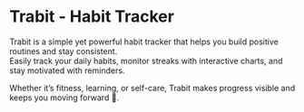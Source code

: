 # Trabit - Habit Tracker

Trabit is a simple yet powerful habit tracker that helps you build positive routines and stay consistent.  
Easily track your daily habits, monitor streaks with interactive charts, and stay motivated with reminders.  

Whether it’s fitness, learning, or self-care, Trabit makes progress visible and keeps you moving forward 🚀.
